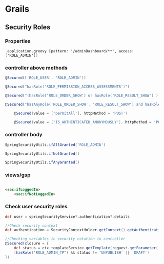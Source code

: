 # Grails

## Security Roles

### Properties

```properties
 application.groovy [pattern: '/adminDashboard/**', access: ['ROLE_ADMIN']]
 ```

### controller above methods

```groovy 
@Secured(['ROLE_USER', 'ROLE_ADMIN']) 
```
```groovy 
@Secured("hasRole('ROLE_PERMISSION_ACCESS_ASSESSMENTS')") 
 ```
 ```groovy 
@Secured("(hasRole('ROLE_ORDER_SHOW') or hasRole('ROLE_RESULT_SHOW') ) and hasRole('ROLE_PERMISSION_ACCESS_ASSESSMENTS')") 
 ```
 ```groovy 
@Secured("hasAnyRole('ROLE_ORDER_SHOW', 'ROLE_RESULT_SHOW') and hasRole('ROLE_PERMISSION_ACCESS_ASSESSMENTS')")
```
```groovy
    @Secured(value = ['permitAll'], httpMethod = 'POST')
```
```groovy
    @Secured(value = ['IS_AUTHENTICATED_ANONYMOUSLY'], httpMethod = 'POST')
```

### controller body

```groovy
SpringSecurityUtils.ifAllGranted('ROLE_ADMIN')

SpringSecurityUtils.ifNotGranted()

SpringSecurityUtils.ifAnyGranted() 
```

### views/gsp

```html

<sec:ifLoggedIn>
    <sec:ifNotLoggedIn> 
```

### Check user security roles

```groovy
def user = springSecurityService?.authentication?.details

//Check security context 
def authentication = SecurityContextHolder.getContext().getAuthentication()

//Checking variables in security notation in controller 
@Secured(closure = {
    def status = ctx.templateService.getTemplate(request.getParameter('id')).status.name()
    (hasRole("ROLE_ADMIN_TP") && status != 'UNPUBLISH' || 'DRAFT')
}) 
```